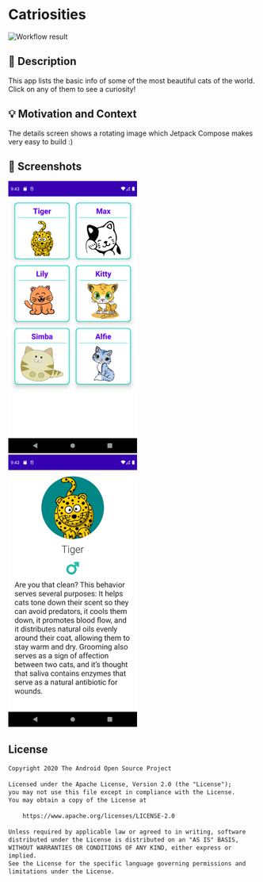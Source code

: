 # Catriosities

<!--- Replace <OWNER> with your Github Username and <REPOSITORY> with the name of your repository. -->
<!--- You can find both of these in the url bar when you open your repository in github. -->
![Workflow result](https://github.com/patxibocos/android-dev-challenge-compose-week-1/workflows/Check/badge.svg)


## :scroll: Description
<!--- Describe your app in one or two sentences -->
This app lists the basic info of some of the most beautiful cats of the world. Click on any of them to see a curiosity!

## :bulb: Motivation and Context
<!--- Optionally point readers to interesting parts of your submission. -->
<!--- What are you especially proud of? -->
The details screen shows a rotating image which Jetpack Compose makes very easy to build :)

## :camera_flash: Screenshots
<!-- You can add more screenshots here if you like -->
<img src="/results/screenshot_1.png" width="260">&emsp;<img src="/results/screenshot_2.png" width="260">

## License
```
Copyright 2020 The Android Open Source Project

Licensed under the Apache License, Version 2.0 (the "License");
you may not use this file except in compliance with the License.
You may obtain a copy of the License at

    https://www.apache.org/licenses/LICENSE-2.0

Unless required by applicable law or agreed to in writing, software
distributed under the License is distributed on an "AS IS" BASIS,
WITHOUT WARRANTIES OR CONDITIONS OF ANY KIND, either express or implied.
See the License for the specific language governing permissions and
limitations under the License.
```